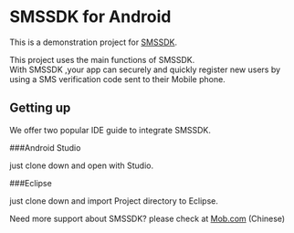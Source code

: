 SMSSDK for Android
==================

This is a demonstration project for <a href="http://www.mob.com/downloadDetail/SMS/android">SMSSDK</a>.

This project uses the main functions of SMSSDK.<br>
With SMSSDK ,your app can securely and quickly register new users
by using a SMS verification code sent to their Mobile phone.


Getting up
----------
We offer two popular IDE guide to integrate SMSSDK.

###Android Studio

just clone down and open with Studio.

###Eclipse

just clone down and import Project directory to Eclipse.


Need more support about SMSSDK? please check at [Mob.com](http://wiki.mob.com/android-%E7%9F%AD%E4%BF%A1sdk%E9%9B%86%E6%88%90%E6%96%87%E6%A1%A3/) (Chinese)
